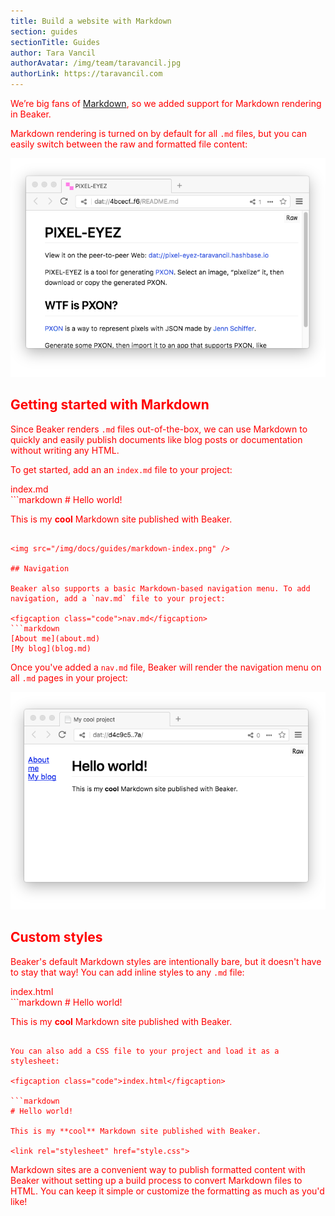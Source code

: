 ```yaml
---
title: Build a website with Markdown
section: guides
sectionTitle: Guides
author: Tara Vancil
authorAvatar: /img/team/taravancil.jpg
authorLink: https://taravancil.com
---
```


We’re big fans of [Markdown](https://daringfireball.net/projects/markdown/syntax), so we added support for Markdown rendering in Beaker.

Markdown rendering is turned on by default for all `.md` files, but you can easily switch between the raw and formatted file content:

<img src="/img/docs/guides/markdown-rendering.png" />

## Getting started with Markdown

Since Beaker renders `.md` files out-of-the-box, we can use Markdown to quickly and easily publish documents like blog posts or documentation without writing any HTML.

To get started, add an an `index.md` file to your project:

<figcaption class="code">index.md</figcaption>
```markdown
# Hello world!

This is my **cool** Markdown site published with Beaker.
```

<img src="/img/docs/guides/markdown-index.png" />

## Navigation

Beaker also supports a basic Markdown-based navigation menu. To add navigation, add a `nav.md` file to your project:

<figcaption class="code">nav.md</figcaption>
```markdown
[About me](about.md)
[My blog](blog.md)
```

Once you've added a `nav.md` file, Beaker will render the
navigation menu on all `.md` pages in your project:

<img src="/img/docs/guides/markdown-nav.png"/>

## Custom styles

Beaker's default Markdown styles are intentionally bare, but it doesn't have to stay that way! You can add inline styles to any `.md` file:

<figcaption class="code">index.html</figcaption>
```markdown
# Hello world!

This is my **cool** Markdown site published with Beaker.

<style>
  body {
    color: red;
  }
</style>
```

You can also add a CSS file to your project and load it as a stylesheet:

<figcaption class="code">index.html</figcaption>

```markdown
# Hello world!

This is my **cool** Markdown site published with Beaker.

<link rel="stylesheet" href="style.css">
```

Markdown sites are a convenient way to publish formatted content with Beaker
without setting up a build process to convert Markdown files to HTML. You can keep it simple or customize the formatting as much as you'd like!
